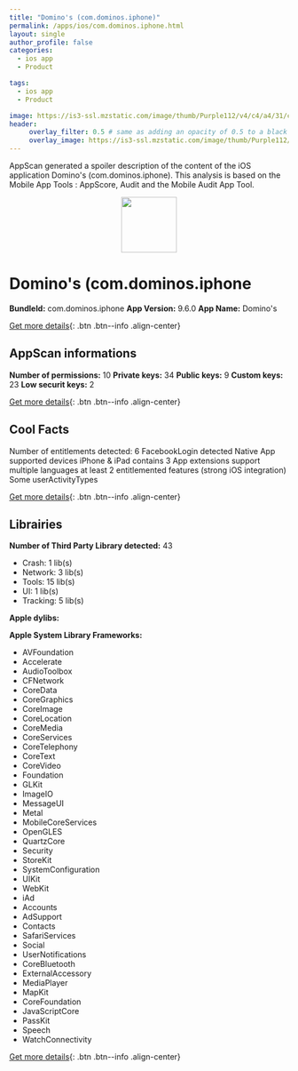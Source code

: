 ```yaml
---
title: "Domino's (com.dominos.iphone)"
permalink: /apps/ios/com.dominos.iphone.html
layout: single
author_profile: false
categories: 
  - ios app 
  - Product 

tags: 
  - ios app 
  - Product 

image: https://is3-ssl.mzstatic.com/image/thumb/Purple112/v4/c4/a4/31/c4a4319d-e33c-7774-4dae-67a2457bfe00/AppIcon-0-1x_U007emarketing-5-0-sRGB-85-220.png/512x512bb.jpg
header: 
     overlay_filter: 0.5 # same as adding an opacity of 0.5 to a black background
     overlay_image: https://is3-ssl.mzstatic.com/image/thumb/Purple112/v4/c4/a4/31/c4a4319d-e33c-7774-4dae-67a2457bfe00/AppIcon-0-1x_U007emarketing-5-0-sRGB-85-220.png/512x512bb.jpg
---
```

AppScan generated a spoiler description of the content of the iOS application Domino's (com.dominos.iphone). This analysis is based on the Mobile App Tools : AppScore, Audit and the Mobile Audit App Tool.

  
  
<div style="text-align: center;"><img src="https://is3-ssl.mzstatic.com/image/thumb/Purple112/v4/c4/a4/31/c4a4319d-e33c-7774-4dae-67a2457bfe00/AppIcon-0-1x_U007emarketing-5-0-sRGB-85-220.png/512x512bb.jpg" width="100" height="100"></div>  
  
# Domino's (com.dominos.iphone

**BundleId:** com.dominos.iphone
**App Version:** 9.6.0
**App Name:** Domino's


[Get more details](/pricing.html){: .btn .btn--info .align-center}  
  
## AppScan informations 

**Number of permissions:** 10
**Private keys:** 34
**Public keys:** 9
**Custom keys:** 23
**Low securit keys:** 2
  
[Get more details](/pricing.html){: .btn .btn--info .align-center}

## Cool Facts

Number of entitlements detected: 6
FacebookLogin detected
Native App
supported devices iPhone & iPad
contains 3 App extensions
support multiple languages
at least 2 entitlemented features (strong iOS integration)
Some userActivityTypes
  
[Get more details](/pricing.html){: .btn .btn--info .align-center}

## Librairies 
**Number of Third Party Library detected:** 43
- Crash: 1 lib(s)
- Network: 3 lib(s)
- Tools: 15 lib(s)
- UI: 1 lib(s)
- Tracking: 5 lib(s)

**Apple dylibs:**


**Apple System Library Frameworks:**
- AVFoundation
- Accelerate
- AudioToolbox
- CFNetwork
- CoreData
- CoreGraphics
- CoreImage
- CoreLocation
- CoreMedia
- CoreServices
- CoreTelephony
- CoreText
- CoreVideo
- Foundation
- GLKit
- ImageIO
- MessageUI
- Metal
- MobileCoreServices
- OpenGLES
- QuartzCore
- Security
- StoreKit
- SystemConfiguration
- UIKit
- WebKit
- iAd
- Accounts
- AdSupport
- Contacts
- SafariServices
- Social
- UserNotifications
- CoreBluetooth
- ExternalAccessory
- MediaPlayer
- MapKit
- CoreFoundation
- JavaScriptCore
- PassKit
- Speech
- WatchConnectivity


  
[Get more details](/pricing.html){: .btn .btn--info .align-center}

